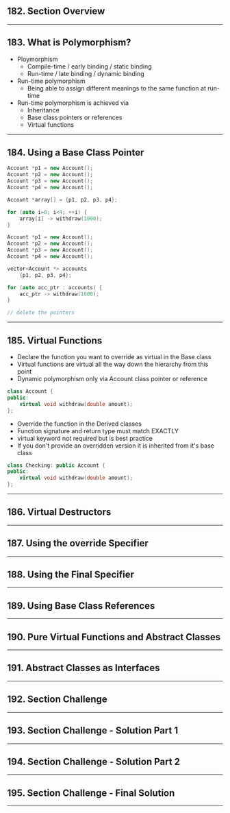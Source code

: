 ## 182. Section Overview

***

## 183. What is Polymorphism?

* Ploymorphism
    - Compile-time / early binding / static binding
    - Run-time / late binding / dynamic binding
* Run-time polymorphism
    - Being able to assign different meanings to the same function at run-time
* Run-time polymorphism is achieved via
    - Inheritance
    - Base class pointers or references
    - Virtual functions

***

## 184. Using a Base Class Pointer

```c++
Account *p1 = new Account();
Account *p2 = new Account();
Account *p3 = new Account();
Account *p4 = new Account();

Account *array[] = {p1, p2, p3, p4};

for (auto i=0; i<4; ++i) {
    array[i] -> withdraw(1000);
}
```

```c++
Account *p1 = new Account();
Account *p2 = new Account();
Account *p3 = new Account();
Account *p4 = new Account();

vector<Account *> accounts
    {p1, p2, p3, p4};

for (auto acc_ptr : accounts) {
    acc_ptr -> withdraw(1000);
}

// delete the pointers
```
***

## 185. Virtual Functions

* Declare the function you want to override as virtual in the Base class
* Virtual functions are virtual all the way down the hierarchy from this point
* Dynamic polymorphism only via Account class pointer or reference 

```c++
class Account {
public:
    virtual void withdraw(double amount);
};
```

* Override the function in the Derived classes
* Function signature and return type must match EXACTLY
* virtual keyword not required but is best practice
* If you don't provide an overridden version it is inherited from it's base class

```c++
class Checking: public Account {
public:
    virtual void withdraw(double amount);
};
```
***

## 186. Virtual Destructors

***

## 187. Using the override Specifier

***

## 188. Using the Final Specifier

***

## 189. Using Base Class References

***

## 190. Pure Virtual Functions and Abstract Classes

***

## 191. Abstract Classes as Interfaces

***

## 192. Section Challenge

***

## 193. Section Challenge - Solution Part 1

***

## 194. Section Challenge - Solution Part 2

***

## 195. Section Challenge - Final Solution

***
